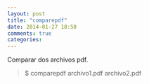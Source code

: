 ```yaml
---
layout: post
title: "comparepdf"
date: 2014-01-27 18:50
comments: true
categories: 
---
```

Comparar dos archivos pdf.

>$ comparepdf archivo1.pdf archivo2.pdf

